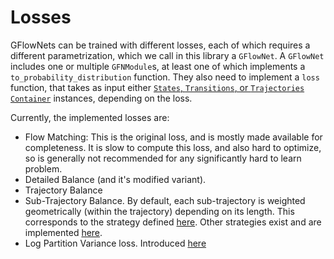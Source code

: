 # Losses

GFlowNets can be trained with different losses, each of which requires a different parametrization, which we call in this library a `GFlowNet`. A `GFlowNet` includes one or multiple `GFNModule`s, at least one of which implements a `to_probability_distribution` function. They also need to implement a `loss` function, that takes as input either [`States`, `Transitions`, or `Trajectories` `Container`](guides/states_actions_containers.md) instances, depending on the loss.

Currently, the implemented losses are:

- Flow Matching: This is the original loss, and is mostly made available for completeness. It is slow to compute this loss, and also hard to optimize, so is generally not recommended for any significantly hard to learn problem.
- Detailed Balance (and it's modified variant).
- Trajectory Balance
- Sub-Trajectory Balance. By default, each sub-trajectory is weighted geometrically (within the trajectory) depending on its length. This corresponds to the strategy defined [here](https://www.semanticscholar.org/reader/f2c32fe3f7f3e2e9d36d833e32ec55fc93f900f5). Other strategies exist and are implemented [here](https://github.com/gfnorg/torchgfn/tree/master/src/gfn/losses/sub_trajectory_balance.py).
- Log Partition Variance loss. Introduced [here](https://arxiv.org/abs/2302.05446)
